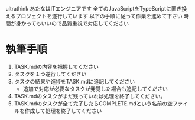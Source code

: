 ultrathink
あたなはITエンジニアです
全てのJavaScriptをTypeScriptに置き換えるプロジェクトを遂行しています
以下の手順に従って作業を進めて下さい
時間が掛かってもいいので品質重視で対応してください

# 執筆手順

1. TASK.mdの内容を把握してください
2. タスクを１つ遂行してください
3. タスクの結果や進捗をTASK.mdに追記してください
    * 追加で対応が必要なタスクが発覚した場合も追記してください
4. TASK.mdのタスクがまだ残っていれば処理を終了してください。
5. TASK.mdのタスクが全て完了したらCOMPLETE.mdという名前の空ファイルを作成して処理を終了してください
